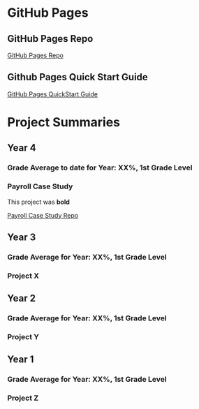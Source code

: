 # GitHub Pages
## GitHub Pages Repo
[GitHub Pages Repo](https://github.com/robertwh09/robertwh09.github.io)

## Github Pages Quick Start Guide
[GitHub Pages QuickStart Guide](https://docs.github.com/en/pages/quickstart)

# Project Summaries
## Year 4
### Grade Average to date for Year: XX%, 1st Grade Level

### Payroll Case Study
This project was **bold**

[Payroll Case Study Repo](https://github.com/robertwh09/Payroll-Case-Study)

## Year 3
### Grade Average for Year: XX%, 1st Grade Level

### Project X

## Year 2
### Grade Average for Year: XX%, 1st Grade Level

### Project Y

## Year 1
### Grade Average for Year: XX%, 1st Grade Level

### Project Z
